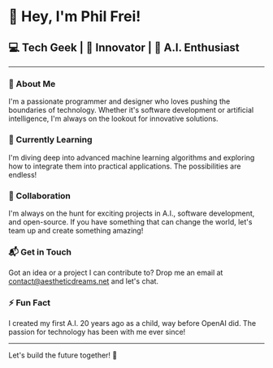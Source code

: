 # 👋 Hey, I'm Phil Frei!

## 💻 Tech Geek | 🚀 Innovator | 🤖 A.I. Enthusiast

---

### 👀 About Me
I'm a passionate programmer and designer who loves pushing the boundaries of technology. Whether it's software development or artificial intelligence, I'm always on the lookout for innovative solutions.

### 🌱 Currently Learning
I'm diving deep into advanced machine learning algorithms and exploring how to integrate them into practical applications. The possibilities are endless!

### 💖 Collaboration
I'm always on the hunt for exciting projects in A.I., software development, and open-source. If you have something that can change the world, let's team up and create something amazing!

### 📬 Get in Touch
Got an idea or a project I can contribute to? Drop me an email at [contact@aestheticdreams.net](mailto:contact@aestheticdreams.net) and let's chat.

### ⚡ Fun Fact
I created my first A.I. 20 years ago as a child, way before OpenAI did. The passion for technology has been with me ever since!

---

Let's build the future together! 🚀
